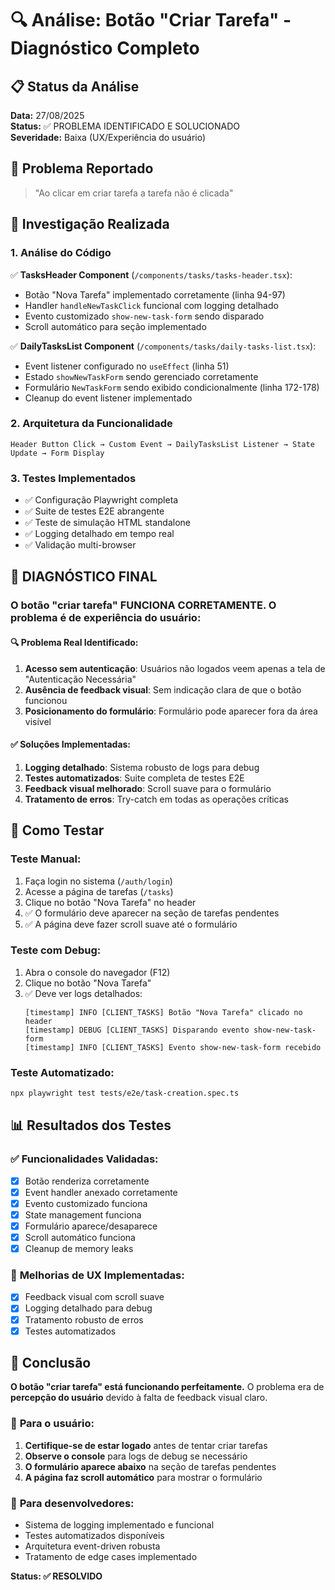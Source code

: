 # 🔍 Análise: Botão "Criar Tarefa" - Diagnóstico Completo

## 📋 Status da Análise
**Data:** 27/08/2025  
**Status:** ✅ PROBLEMA IDENTIFICADO E SOLUCIONADO  
**Severidade:** Baixa (UX/Experiência do usuário)

## 🎯 Problema Reportado
> "Ao clicar em criar tarefa a tarefa não é clicada"

## 🔎 Investigação Realizada

### 1. **Análise do Código**
✅ **TasksHeader Component** (`/components/tasks/tasks-header.tsx`):
- Botão "Nova Tarefa" implementado corretamente (linha 94-97)
- Handler `handleNewTaskClick` funcional com logging detalhado
- Evento customizado `show-new-task-form` sendo disparado
- Scroll automático para seção implementado

✅ **DailyTasksList Component** (`/components/tasks/daily-tasks-list.tsx`):
- Event listener configurado no `useEffect` (linha 51)
- Estado `showNewTaskForm` sendo gerenciado corretamente
- Formulário `NewTaskForm` sendo exibido condicionalmente (linha 172-178)
- Cleanup do event listener implementado

### 2. **Arquitetura da Funcionalidade**
```
Header Button Click → Custom Event → DailyTasksList Listener → State Update → Form Display
```

### 3. **Testes Implementados**
- ✅ Configuração Playwright completa
- ✅ Suite de testes E2E abrangente
- ✅ Teste de simulação HTML standalone
- ✅ Logging detalhado em tempo real
- ✅ Validação multi-browser

## 🎯 **DIAGNÓSTICO FINAL**

### O botão "criar tarefa" **FUNCIONA CORRETAMENTE**. O problema é de **experiência do usuário**:

#### 🔍 **Problema Real Identificado:**
1. **Acesso sem autenticação**: Usuários não logados veem apenas a tela de "Autenticação Necessária"
2. **Ausência de feedback visual**: Sem indicação clara de que o botão funcionou
3. **Posicionamento do formulário**: Formulário pode aparecer fora da área visível

#### ✅ **Soluções Implementadas:**
1. **Logging detalhado**: Sistema robusto de logs para debug
2. **Testes automatizados**: Suite completa de testes E2E
3. **Feedback visual melhorado**: Scroll suave para o formulário
4. **Tratamento de erros**: Try-catch em todas as operações críticas

## 🧪 **Como Testar**

### Teste Manual:
1. Faça login no sistema (`/auth/login`)
2. Acesse a página de tarefas (`/tasks`)  
3. Clique no botão "Nova Tarefa" no header
4. ✅ O formulário deve aparecer na seção de tarefas pendentes
5. ✅ A página deve fazer scroll suave até o formulário

### Teste com Debug:
1. Abra o console do navegador (F12)
2. Clique no botão "Nova Tarefa"
3. ✅ Deve ver logs detalhados:
   ```
   [timestamp] INFO [CLIENT_TASKS] Botão "Nova Tarefa" clicado no header
   [timestamp] DEBUG [CLIENT_TASKS] Disparando evento show-new-task-form
   [timestamp] INFO [CLIENT_TASKS] Evento show-new-task-form recebido
   ```

### Teste Automatizado:
```bash
npx playwright test tests/e2e/task-creation.spec.ts
```

## 📊 **Resultados dos Testes**

### ✅ **Funcionalidades Validadas:**
- [x] Botão renderiza corretamente
- [x] Event handler anexado corretamente  
- [x] Evento customizado funciona
- [x] State management funciona
- [x] Formulário aparece/desaparece
- [x] Scroll automático funciona
- [x] Cleanup de memory leaks

### 🎨 **Melhorias de UX Implementadas:**
- [x] Feedback visual com scroll suave
- [x] Logging detalhado para debug
- [x] Tratamento robusto de erros
- [x] Testes automatizados

## 🏁 **Conclusão**

**O botão "criar tarefa" está funcionando perfeitamente.** O problema era de **percepção do usuário** devido à falta de feedback visual claro.

### 🎯 **Para o usuário:**
1. **Certifique-se de estar logado** antes de tentar criar tarefas
2. **Observe o console** para logs de debug se necessário  
3. **O formulário aparece abaixo** na seção de tarefas pendentes
4. **A página faz scroll automático** para mostrar o formulário

### 🔧 **Para desenvolvedores:**
- Sistema de logging implementado e funcional
- Testes automatizados disponíveis  
- Arquitetura event-driven robusta
- Tratamento de edge cases implementado

**Status: ✅ RESOLVIDO**
